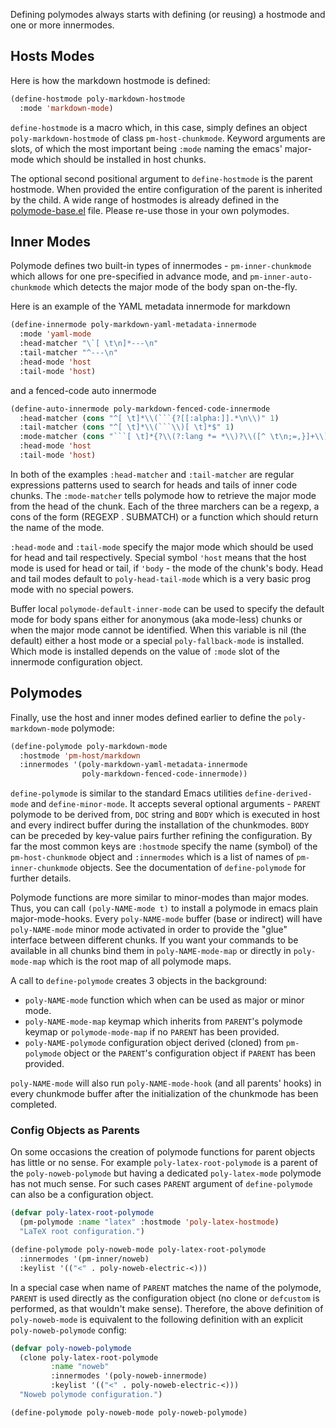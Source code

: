 
Defining polymodes always starts with defining (or reusing) a hostmode and one
or more innermodes.

## Hosts Modes

Here is how the markdown hostmode is defined:


```el
(define-hostmode poly-markdown-hostmode
  :mode 'markdown-mode)
```

`define-hostmode` is a macro which, in this case, simply defines an object
`poly-markdown-hostmode` of class `pm-host-chunkmode`. Keyword arguments are
slots, of which the most important being `:mode` naming the emacs' major-mode
which should be installed in host chunks.

The optional second positional argument to `define-hostmode` is the parent
hostmode. When provided the entire configuration of the parent is inherited by
the child. A wide range of hostmodes is already defined in the
[polymode-base.el](https://github.com/polymode/polymode/blob/master/polymode-base.el)
file. Please re-use those in your own polymodes.

## Inner Modes

Polymode defines two built-in types of innermodes - `pm-inner-chunkmode` which
allows for one pre-specified in advance mode, and `pm-inner-auto-chunkmode`
which detects the major mode of the body span on-the-fly.

Here is an example of the YAML metadata innermode for markdown

```el
(define-innermode poly-markdown-yaml-metadata-innermode
  :mode 'yaml-mode
  :head-matcher "\`[ \t\n]*---\n"
  :tail-matcher "^---\n"
  :head-mode 'host
  :tail-mode 'host)
```

and a fenced-code auto innermode

```el
(define-auto-innermode poly-markdown-fenced-code-innermode
  :head-matcher (cons "^[ \t]*\\(```{?[[:alpha:]].*\n\\)" 1)
  :tail-matcher (cons "^[ \t]*\\(```\\)[ \t]*$" 1)
  :mode-matcher (cons "```[ \t]*{?\\(?:lang *= *\\)?\\([^ \t\n;=,}]+\\)" 1)
  :head-mode 'host
  :tail-mode 'host)
```

In both of the examples `:head-matcher` and `:tail-matcher` are regular
expressions patterns used to search for heads and tails of inner code
chunks. The `:mode-matcher` tells polymode how to retrieve the major mode from
the head of the chunk. Each of the three marchers can be a regexp, a cons of the
form (REGEXP . SUBMATCH) or a function which should return the name of the mode.

`:head-mode` and `:tail-mode` specify the major mode which should be used for
head and tail respectively. Special symbol `'host` means that the host mode is
used for head or tail, if `'body` - the mode of the chunk's body. Head and tail
modes default to `poly-head-tail-mode` which is a very basic prog mode with no
special powers.

Buffer local `polymode-default-inner-mode` can be used to specify the default
mode for body spans either for anonymous (aka mode-less) chunks or when the
major mode cannot be identified. When this variable is nil (the default) either
a host mode or a special `poly-fallback-mode` is installed. Which mode is
installed depends on the value of `:mode` slot of the innermode configuration
object.

## Polymodes

Finally, use the host and inner modes defined earlier to define the
`poly-markdown-mode` polymode:

```el
(define-polymode poly-markdown-mode
  :hostmode 'pm-host/markdown
  :innermodes '(poly-markdown-yaml-metadata-innermode
                poly-markdown-fenced-code-innermode))
```

`define-polymode` is similar to the standard Emacs utilities
`define-derived-mode` and `define-minor-mode`. It accepts several optional
arguments - `PARENT` polymode to be derived from, `DOC` string and `BODY` which
is executed in host and every indirect buffer during the installation of the
chunkmodes. `BODY` can be preceded by key-value pairs further refining the
configuration. By far the most common keys are `:hostmode` specify the name
(symbol) of the `pm-host-chunkmode` object and `:innermodes` which is a list of
names of `pm-inner-chunkmode` objects. See the documentation of
`define-polymode` for further details.

Polymode functions are more similar to minor-modes than major modes. Thus, you
can call `(poly-NAME-mode t)` to install a polymode in emacs plain
major-mode-hooks. Every `poly-NAME-mode` buffer (base or indirect) will have
`poly-NAME-mode` minor mode activated in order to provide the "glue" interface
between different chunks. If you want your commands to be available in all
chunks bind them in `poly-NAME-mode-map` or directly in `poly-mode-map` which is
the root map of all polymode maps.

A call to `define-polymode` creates 3 objects in the background:

  - `poly-NAME-mode` function which when can be used as major or minor mode.
  - `poly-NAME-mode-map` keymap which inherits from `PARENT`'s polymode keymap
    or `polymode-mode-map` if no `PARENT` has been provided.
  - `poly-NAME-polymode` configuration object derived (cloned) from `pm-polymode`
    object or the `PARENT`'s configuration object if `PARENT` has been provided.
    
`poly-NAME-mode` will also run `poly-NAME-mode-hook` (and all parents' hooks) in
every chunkmode buffer after the initialization of the chunkmode has been
completed.

### Config Objects as Parents 

On some occasions the creation of polymode functions for parent objects has
little or no sense. For example `poly-latex-root-polymode` is a parent of the
`poly-noweb-polymode` but having a dedicated `poly-latex-mode` polymode has not
much sense. For such cases `PARENT` argument of `define-polymode` can also be a
configuration object.

```el
(defvar poly-latex-root-polymode
  (pm-polymode :name "latex" :hostmode 'poly-latex-hostmode)
  "LaTeX root configuration.")

(define-polymode poly-noweb-mode poly-latex-root-polymode
  :innermodes '(pm-inner/noweb)
  :keylist '(("<" . poly-noweb-electric-<)))
```

In a special case when name of `PARENT` matches the name of the polymode,
`PARENT` is used directly as the configuration object (no clone or `defcustom`
is performed, as that wouldn't make sense). Therefore, the above definition of
`poly-noweb-mode` is equivalent to the following definition with an explicit
`poly-noweb-polymode` config:

```el
(defvar poly-noweb-polymode
  (clone poly-latex-root-polymode
         :name "noweb"
         :innermodes '(poly-noweb-innermode)
         :keylist '(("<" . poly-noweb-electric-<)))
  "Noweb polymode configuration.")

(define-polymode poly-noweb-mode poly-noweb-polymode)
```

